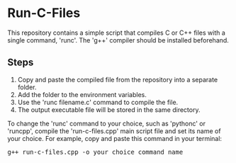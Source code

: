<h1>Run-C-Files</h1>

<p>This repository contains a simple script that compiles C or C++ files with a single command, 'runc'. The 'g++' compiler should be installed beforehand.</p>

<h2>Steps</h2>

<ol>
  <li>Copy and paste the compiled file from the repository into a separate folder.</li>
  <li>Add the folder to the environment variables.</li>
  <li>Use the 'runc filename.c' command to compile the file.</li>
  <li>The output executable file will be stored in the same directory.</li>
</ol>

<p>To change the 'runc' command to your choice, such as 'pythonc' or 'runcpp', compile the 'run-c-files.cpp' main script file and set its name of your choice. For example, copy and paste this command in your terminal:</p>

<pre>
g++ run-c-files.cpp -o your_choice_command_name
</pre>